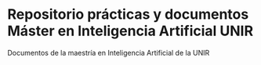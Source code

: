 # Repositorio prácticas y documentos Máster en Inteligencia Artificial UNIR

Documentos de la maestría en Inteligencia Artificial de la UNIR
